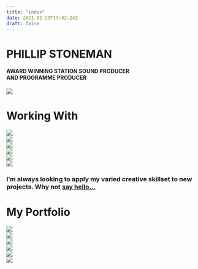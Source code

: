 ```yaml
---
title: "index"
date: 2021-02-23T13:42:24Z
draft: false
---
```


<div id="headerwrap">
	    <div class="container">
			<div class="row">
				<div class="col-lg-6">
					<h1>PHILLIP STONEMAN</h1>
					<h4>AWARD WINNING STATION SOUND PRODUCER <br> AND PROGRAMME PRODUCER</h4>
				</div>
				<div class="col-lg-6">
					<img src="/img/phillip-studio.jpg" class="img-responsive mx-auto">
				</div>
			</div><!--/row -->
	    </div> <!-- /container -->
	</div><!--/headerwrap -->
	<div class="container">
		<div class="row centered mt mb">
			<h1>Working With</h1>
			<div class="col-lg-4 col-md-4 col-sm-6 col-xs-12 gallery">
				<a href="/asian-network"><img src="/img/portfolio/asian-network.jpg" class="img-responsive"></a>
			</div>
			<div class="col-lg-4 col-md-4 col-sm-6 col-xs-12 gallery">
				<a href="/hereford-worcester"><img src="/img/portfolio/hereford-worcester.jpg" class="img-responsive"></a>
			</div>
			<div class="col-lg-4 col-md-4 col-sm-6 col-xs-12 gallery">
				<a href="/radio-2"><img src="/img/portfolio/radio-2.jpg" class="img-responsive"></a>
			</div>
			<div class="col-lg-4 col-md-4 col-sm-6 col-xs-12 gallery">
				<a href="/bay-fm"><img src="/img/portfolio/bay-fm.jpg" class="img-responsive"></a>
			</div>
			<div class="col-lg-4 col-md-4 col-sm-6 col-xs-12 gallery">
				<a href="/radio-warwick"><img src="/img/portfolio/radio-warwick.jpg" class="img-responsive"></a>
			</div>
			<div class="col-lg-4 col-md-4 col-sm-6 col-xs-12 gallery">
				<a href="/bhbn"><img src="img/portfolio/bhbn.jpg" class="img-responsive"></a>
			</div>
		</div><!--/row -->
	</div><!--/container -->
	<div class="container">
		<div class="row centered mt-half mb-half">
			<h3>I’m always looking to apply my varied creative skillset to new projects. Why not <a href="mailto:hello@phillipstoneman.co.uk">say hello...</a></h3>
		</div>
	</div>
	<section id="portfolio"></section>
	<div class="container">
		<div class="row centered mt mb">
			<h1>My Portfolio</h1>
			<div class="col-lg-4 col-md-4 col-sm-4 gallery">
				<a href="/portfolio/station-sound"><img src="/img/portfolio/station-sound-portfolio.jpg" class="img-responsive"></a>
			</div>
			<div class="col-lg-4 col-md-4 col-sm-4 gallery">
				<a href="/portfolio/demo"><img src="/img/portfolio/demo-portfolio.jpg" class="img-responsive"></a>
			</div>
			<div class="col-lg-4 col-md-4 col-sm-4 gallery">
				<a href="/portfolio/graphic-design"><img src="/img/portfolio/graphic-design-portfolio.jpg" class="img-responsive"></a>
			</div>
			<div class="col-lg-4 col-md-4 col-sm-4 gallery">
				<a href="/portfolio/bhbn-sport"><img src="/img/portfolio/bhbn-portfolio.jpg" class="img-responsive"></a>
			</div>
			<div class="col-lg-4 col-md-4 col-sm-4 gallery">
				<a href="/assets/cv.pdf"><img src="/img/portfolio/cv-portfolio.jpg" class="img-responsive"></a>
			</div>
			<div class="col-lg-4 col-md-4 col-sm-4 gallery">
				<a href="/portfolio/living-up-the-weekend"><img src="/img/portfolio/living-up-the-weekend-portfolio.jpg" class="img-responsive"></a>
			</div>
		</div><! --/row -->
	</div><! --/container -->
